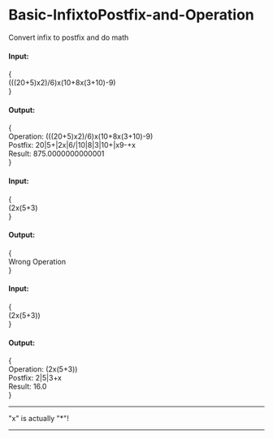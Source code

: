 # Basic-InfixtoPostfix-and-Operation
Convert infix to postfix and do math

#### Input: 
{<br/>
(((20+5)x2)/6)x(10+8x(3+10)-9)<br/>
}<br/>
#### Output: 

{<br/>
Operation:  (((20+5)x2)/6)x(10+8x(3+10)-9)<br/>
Postfix:  20|5+|2x|6/|10|8|3|10+|x9-+x<br/>
Result:  875.0000000000001<br/>
}<br/>

#### Input: 
{<br/>
(2x(5+3)<br/>
}<br/>
#### Output: 

{<br/>
Wrong Operation<br/>
}<br/>

#### Input: 
{<br/>
(2x(5+3))<br/>
}<br/>
#### Output: 

{<br/>
Operation:  (2x(5+3))<br/>
Postfix:  2|5|3+x<br/>
Result:  16.0<br/>
}<br/>

- - - - - - - - - - - 
"x" is actually "*"!
- - - - - - - - - - -

